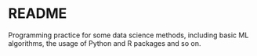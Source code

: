 # README

Programming practice for some data science methods, including basic ML algorithms, the usage of Python and R packages and so on.

 